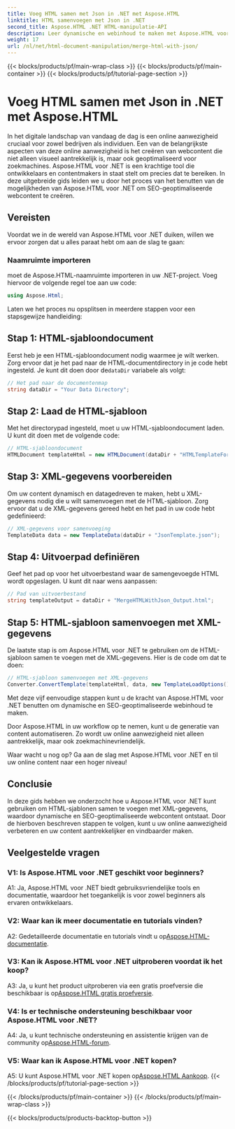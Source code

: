 ```yaml
---
title: Voeg HTML samen met Json in .NET met Aspose.HTML
linktitle: HTML samenvoegen met Json in .NET
second_title: Aspose.HTML .NET HTML-manipulatie-API
description: Leer dynamische en webinhoud te maken met Aspose.HTML voor .NET. Versterk uw online aanwezigheid en betrek uw publiek.
weight: 17
url: /nl/net/html-document-manipulation/merge-html-with-json/
---
```


{{< blocks/products/pf/main-wrap-class >}}
{{< blocks/products/pf/main-container >}}
{{< blocks/products/pf/tutorial-page-section >}}

# Voeg HTML samen met Json in .NET met Aspose.HTML


In het digitale landschap van vandaag de dag is een online aanwezigheid cruciaal voor zowel bedrijven als individuen. Een van de belangrijkste aspecten van deze online aanwezigheid is het creëren van webcontent die niet alleen visueel aantrekkelijk is, maar ook geoptimaliseerd voor zoekmachines. Aspose.HTML voor .NET is een krachtige tool die ontwikkelaars en contentmakers in staat stelt om precies dat te bereiken. In deze uitgebreide gids leiden we u door het proces van het benutten van de mogelijkheden van Aspose.HTML voor .NET om SEO-geoptimaliseerde webcontent te creëren. 

## Vereisten

Voordat we in de wereld van Aspose.HTML voor .NET duiken, willen we ervoor zorgen dat u alles paraat hebt om aan de slag te gaan:

### Naamruimte importeren

moet de Aspose.HTML-naamruimte importeren in uw .NET-project. Voeg hiervoor de volgende regel toe aan uw code:

```csharp
using Aspose.Html;
```

Laten we het proces nu opsplitsen in meerdere stappen voor een stapsgewijze handleiding:

## Stap 1: HTML-sjabloondocument

 Eerst heb je een HTML-sjabloondocument nodig waarmee je wilt werken. Zorg ervoor dat je het pad naar de HTML-documentdirectory in je code hebt ingesteld. Je kunt dit doen door de`dataDir` variabele als volgt:

```csharp
// Het pad naar de documentenmap
string dataDir = "Your Data Directory";
```

## Stap 2: Laad de HTML-sjabloon

Met het directorypad ingesteld, moet u uw HTML-sjabloondocument laden. U kunt dit doen met de volgende code:

```csharp
// HTML-sjabloondocument
HTMLDocument templateHtml = new HTMLDocument(dataDir + "HTMLTemplateForJson.html");
```

## Stap 3: XML-gegevens voorbereiden

Om uw content dynamisch en datagedreven te maken, hebt u XML-gegevens nodig die u wilt samenvoegen met de HTML-sjabloon. Zorg ervoor dat u de XML-gegevens gereed hebt en het pad in uw code hebt gedefinieerd:

```csharp
// XML-gegevens voor samenvoeging
TemplateData data = new TemplateData(dataDir + "JsonTemplate.json");
```

## Stap 4: Uitvoerpad definiëren

Geef het pad op voor het uitvoerbestand waar de samengevoegde HTML wordt opgeslagen. U kunt dit naar wens aanpassen:

```csharp
// Pad van uitvoerbestand
string templateOutput = dataDir + "MergeHTMLWithJson_Output.html";
```

## Stap 5: HTML-sjabloon samenvoegen met XML-gegevens

De laatste stap is om Aspose.HTML voor .NET te gebruiken om de HTML-sjabloon samen te voegen met de XML-gegevens. Hier is de code om dat te doen:

```csharp
// HTML-sjabloon samenvoegen met XML-gegevens
Converter.ConvertTemplate(templateHtml, data, new TemplateLoadOptions(), templateOutput);
```

Met deze vijf eenvoudige stappen kunt u de kracht van Aspose.HTML voor .NET benutten om dynamische en SEO-geoptimaliseerde webinhoud te maken. 

Door Aspose.HTML in uw workflow op te nemen, kunt u de generatie van content automatiseren. Zo wordt uw online aanwezigheid niet alleen aantrekkelijk, maar ook zoekmachinevriendelijk. 

Waar wacht u nog op? Ga aan de slag met Aspose.HTML voor .NET en til uw online content naar een hoger niveau!

## Conclusie

In deze gids hebben we onderzocht hoe u Aspose.HTML voor .NET kunt gebruiken om HTML-sjablonen samen te voegen met XML-gegevens, waardoor dynamische en SEO-geoptimaliseerde webcontent ontstaat. Door de hierboven beschreven stappen te volgen, kunt u uw online aanwezigheid verbeteren en uw content aantrekkelijker en vindbaarder maken.

## Veelgestelde vragen

### V1: Is Aspose.HTML voor .NET geschikt voor beginners?

A1: Ja, Aspose.HTML voor .NET biedt gebruiksvriendelijke tools en documentatie, waardoor het toegankelijk is voor zowel beginners als ervaren ontwikkelaars.

### V2: Waar kan ik meer documentatie en tutorials vinden?

 A2: Gedetailleerde documentatie en tutorials vindt u op[Aspose.HTML-documentatie](https://reference.aspose.com/html/net/).

### V3: Kan ik Aspose.HTML voor .NET uitproberen voordat ik het koop?

 A3: Ja, u kunt het product uitproberen via een gratis proefversie die beschikbaar is op[Aspose.HTML gratis proefversie](https://releases.aspose.com/).

### V4: Is er technische ondersteuning beschikbaar voor Aspose.HTML voor .NET?

 A4: Ja, u kunt technische ondersteuning en assistentie krijgen van de community op[Aspose.HTML-forum](https://forum.aspose.com/).

### V5: Waar kan ik Aspose.HTML voor .NET kopen?

 A5: U kunt Aspose.HTML voor .NET kopen op[Aspose.HTML Aankoop](https://purchase.aspose.com/buy).
{{< /blocks/products/pf/tutorial-page-section >}}

{{< /blocks/products/pf/main-container >}}
{{< /blocks/products/pf/main-wrap-class >}}

{{< blocks/products/products-backtop-button >}}
